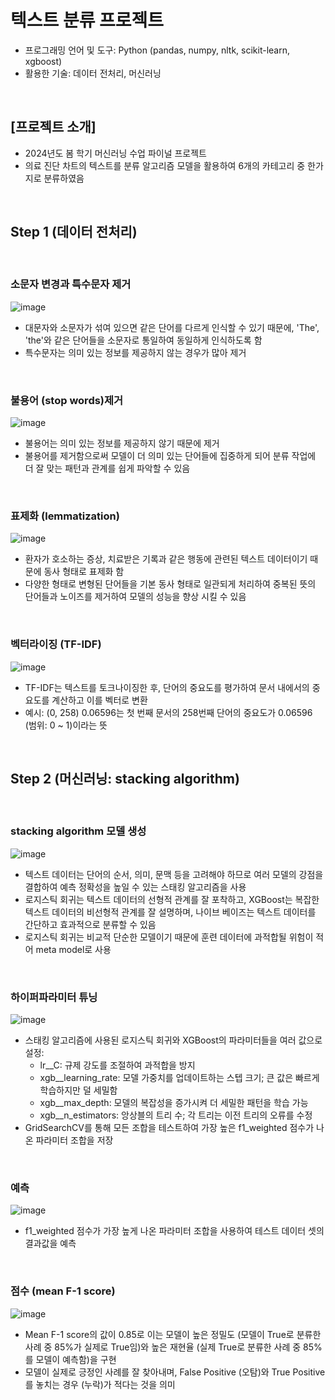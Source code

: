 # 텍스트 분류 프로젝트 
* 프로그래밍 언어 및 도구: Python (pandas, numpy, nltk, scikit-learn, xgboost)
* 활용한 기술: 데이터 전처리, 머신러닝

<br/>

## [프로젝트 소개]
* 2024년도 봄 학기 머신러닝 수업 파이널 프로젝트
* 의료 진단 차트의 텍스트를 분류 알고리즘 모델을 활용하여 6개의 카테고리 중 한가지로 분류하였음

<br/>

## Step 1 (데이터 전처리)

<br/>

### 소문자 변경과 특수문자 제거
![image](https://github.com/YounseoKim62/Data-Analysis-Projects-KR/assets/161654460/e2cde325-479a-4aa1-a969-a9c666cb9a21)

* 대문자와 소문자가 섞여 있으면 같은 단어를 다르게 인식할 수 있기 때문에, 'The', 'the'와 같은 단어들을 소문자로 통일하여 동일하게 인식하도록 함
* 특수문자는 의미 있는 정보를 제공하지 않는 경우가 많아 제거

<br/>

### 불용어 (stop words)제거
![image](https://github.com/YounseoKim62/Data-Analysis-Projects-KR/assets/161654460/ecb835d1-596a-4bca-afab-364a5c8d9d3a)

* 불용어는 의미 있는 정보를 제공하지 않기 때문에 제거
* 불용어를 제거함으로써 모델이 더 의미 있는 단어들에 집중하게 되어 분류 작업에 더 잘 맞는 패턴과 관계를 쉽게 파악할 수 있음

<br/>

### 표제화 (lemmatization)
![image](https://github.com/YounseoKim62/Data-Analysis-Projects-KR/assets/161654460/602f1bc9-3d0c-4390-b140-d97e8cb41e66)

* 환자가 호소하는 증상, 치료받은 기록과 같은 행동에 관련된 텍스트 데이터이기 때문에 동사 형태로 표제화 함
* 다양한 형태로 변형된 단어들을 기본 동사 형태로 일관되게 처리하여 중복된 뜻의 단어들과 노이즈를 제거하여 모델의 성능을 향상 시킬 수 있음

<br/>

### 벡터라이징 (TF-IDF)
![image](https://github.com/YounseoKim62/Data-Analysis-Projects-KR/assets/161654460/96e79673-224e-4747-8648-070e4973d3bd)

* TF-IDF는 텍스트를 토크나이징한 후, 단어의 중요도를 평가하여 문서 내에서의 중요도를 계산하고 이를 벡터로 변환
* 예시: (0, 258) 0.06596는 첫 번째 문서의 258번째 단어의 중요도가 0.06596 (범위: 0 ~ 1)이라는 뜻

<br/>

## Step 2 (머신러닝: stacking algorithm)

<br/>

### stacking algorithm 모델 생성
![image](https://github.com/YounseoKim62/Data-Analysis-Projects-KR/assets/161654460/0f706a78-83f2-4e05-a41c-1c091b13006f)

* 텍스트 데이터는 단어의 순서, 의미, 문맥 등을 고려해야 하므로 여러 모델의 강점을 결합하여 예측 정확성을 높일 수 있는 스태킹 알고리즘을 사용
* 로지스틱 회귀는 텍스트 데이터의 선형적 관계를 잘 포착하고, XGBoost는 복잡한 텍스트 데이터의 비선형적 관계를 잘 설명하며, 나이브 베이즈는 텍스트 데이터를 간단하고 효과적으로 분류할 수 있음
* 로지스틱 회귀는 비교적 단순한 모델이기 때문에 훈련 데이터에 과적합될 위험이 적어 meta model로 사용

<br/>

### 하이퍼파라미터 튜닝
![image](https://github.com/YounseoKim62/Data-Analysis-Projects-KR/assets/161654460/36c1f4cc-7a64-496c-8b13-b884705f2966)

* 스태킹 알고리즘에 사용된 로지스틱 회귀와 XGBoost의 파라미터들을 여러 값으로 설정:
  * lr__C: 규제 강도를 조절하여 과적합을 방지
  * xgb__learning_rate: 모델 가중치를 업데이트하는 스텝 크기; 큰 값은 빠르게 학습하지만 덜 세밀함
  * xgb__max_depth: 모델의 복잡성을 증가시켜 더 세밀한 패턴을 학습 가능
  * xgb__n_estimators: 앙상블의 트리 수; 각 트리는 이전 트리의 오류를 수정
* GridSearchCV를 통해 모든 조합을 테스트하여 가장 높은 f1_weighted 점수가 나온 파라미터 조합을 저장

<br/>

### 예측
![image](https://github.com/YounseoKim62/Data-Analysis-Projects-KR/assets/161654460/571ce30f-672d-47f8-a303-129db0c503c3)

* f1_weighted 점수가 가장 높게 나온 파라미터 조합을 사용하여 테스트 데이터 셋의 결과값을 예측

<br/>

### 점수 (mean F-1 score)
![image](https://github.com/YounseoKim62/Data-Analysis-Projects-KR/assets/161654460/d3c79428-4cdb-4e0b-968d-a0921437d019)

* Mean F-1 score의 값이 0.85로 이는 모델이 높은 정밀도 (모델이 True로 분류한 사례 중 85%가 실제로 True임)와 높은 재현율 (실제 True로 분류한 사례 중 85%를 모델이 예측함)을 구현
* 모델이 실제로 긍정인 사례를 잘 찾아내며, False Positive (오탐)와 True Positive를 놓치는 경우 (누락)가 적다는 것을 의미

